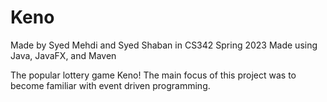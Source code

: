 # Keno

Made by Syed Mehdi and Syed Shaban in CS342 Spring 2023
Made using Java, JavaFX, and Maven

The popular lottery game Keno! The main focus of this project was to become familiar with event driven programming.  
